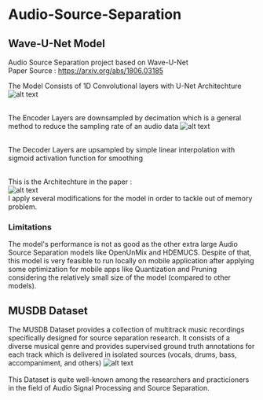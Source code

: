 # Audio-Source-Separation
## Wave-U-Net Model
Audio Source Separation project based on Wave-U-Net <br>
Paper Source : https://arxiv.org/abs/1806.03185

The Model Consists of 1D Convolutional layers with U-Net Architechture
![alt text](https://raw.githubusercontent.com/f90/Wave-U-Net/master/waveunet.png)
<br><br>

The Encoder Layers are downsampled by decimation which is a general method to reduce
the sampling rate of an audio data
![alt text](https://d3i71xaburhd42.cloudfront.net/cd6e8386c720d929ba46f1665617645f0291d415/3-Figure2-1.png)
<br><br>

The Decoder Layers are upsampled by simple linear interpolation with sigmoid activation function for smoothing 
<br><br>

This is the Architechture in the paper : <br>
![alt text](https://d3i71xaburhd42.cloudfront.net/cd6e8386c720d929ba46f1665617645f0291d415/3-Table1-1.png)
<br>
I apply several modifications for the model in order to tackle out of memory problem.

### Limitations
The model's performance is not as good as the other extra large Audio Source Separation models like OpenUnMix and HDEMUCS. Despite of that, this model is very feasible to run locally on mobile application after applying some optimization for mobile apps like Quantization and Pruning considering the relatively small size of the model (compared to other models).

## MUSDB Dataset
The MUSDB Dataset provides a collection of multitrack music recordings specifically designed for source separation research. It consists of a diverse musical genre and provides supervised ground truth annotations for each track which is delivered in isolated sources (vocals, drums, bass, accompaniment, and others)
![alt text](https://production-media.paperswithcode.com/datasets/MUSDB18-0000001318-9d271f30_97DoYJE.jpg)
<br><br>
This Dataset is quite well-known among the researchers and practicioners in the field of Audio Signal Processing and Source Separation.